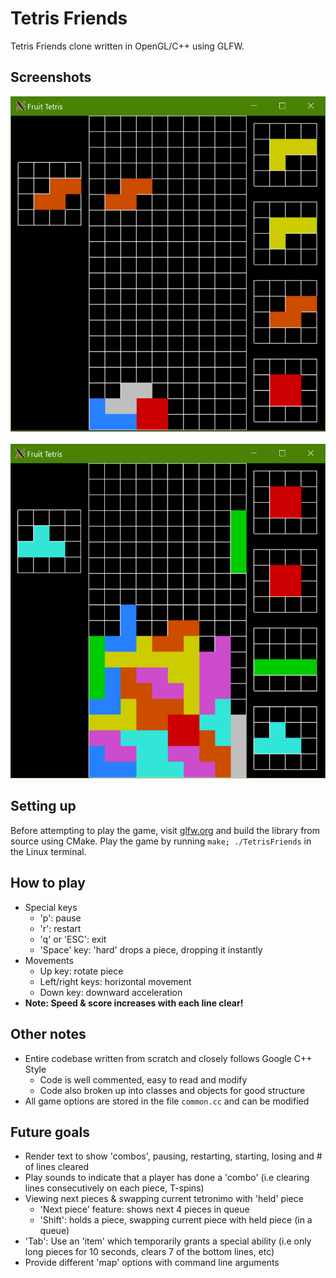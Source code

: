 # Tetris Friends

Tetris Friends clone written in OpenGL/C++ using GLFW.

## Screenshots

![Alt text](screenshots/5.png?raw=true "Screenshot 1") &nbsp; &nbsp; &nbsp; ![Alt text](screenshots/6.png?raw=true "T-Spin!")

## Setting up

Before attempting to play the game, visit [glfw.org](https://www.glfw.org/) and build the library from source using CMake.
Play the game by running ```make; ./TetrisFriends``` in the Linux terminal.

## How to play

- Special keys
  - 'p': pause
  - 'r': restart
  - 'q' or 'ESC': exit
  - 'Space' key: 'hard' drops a piece, dropping it instantly
- Movements
  - Up key: rotate piece
  - Left/right keys: horizontal movement
  - Down key: downward acceleration
- **Note: Speed & score increases with each line clear!**

## Other notes

- Entire codebase written from scratch and closely follows Google C++ Style
  - Code is well commented, easy to read and modify
  - Code also broken up into classes and objects for good structure
- All game options are stored in the file ```common.cc``` and can be modified

## Future goals

- Render text to show 'combos', pausing, restarting, starting, losing and # of lines cleared
- Play sounds to indicate that a player has done a 'combo' (i.e clearing lines consecutively on each piece, T-spins)
- Viewing next pieces & swapping current tetronimo with 'held' piece
  - 'Next piece' feature: shows next 4 pieces in queue
  - 'Shift': holds a piece, swapping current piece with held piece (in a queue)
- 'Tab': Use an 'item' which temporarily grants a special ability (i.e only long pieces for 10 seconds, clears 7 of the bottom lines, etc)
- Provide different 'map' options with command line arguments
